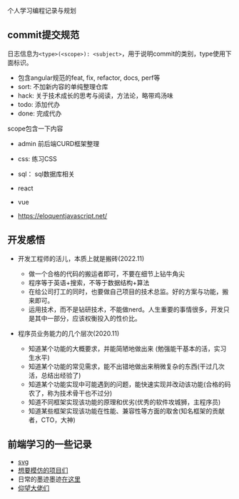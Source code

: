 个人学习编程记录与规划

## commit提交规范
日志信息为`<type>(<scope>): <subject>`，用于说明commit的类别，type使用下面标识。
+ 包含angular规范的feat, fix, refactor, docs, perf等
+ sort: 不加新内容的单纯整理仓库
+ hack: 关于技术成长的思考与阅读，方法论，略带鸡汤味
+ todo: 添加代办
+ done: 完成代办

scope包含一下内容
+ admin 前后端CURD框架整理
+ css: 练习CSS
+ sql： sql数据库相关
+ react
+ vue

+ https://eloquentjavascript.net/

## 开发感悟
+ 开发工程师的活儿，本质上就是搬砖(2022.11)
  + 做一个合格的代码的搬运者即可，不要在细节上钻牛角尖
  + 程序等于英语+搜索，不等于数据结构+算法
  + 在给公司打工的同时，也要做自己项目的技术总监。好的方案与功能，搬来即可。
  + 运用技术，而不是钻研技术，不能做nerd。人生重要的事情很多，开发只是其中一部分，应该权衡投入的性价比。

+ 程序员业务能力的几个层次(2020.11)
  + 知道某个功能的大概要求，并能简陋地做出来 (勉强能干基本的活，实习生水平)
  + 知道某个功能的常见需求，能不出错地做出来稍微复杂的东西(干过几次活，总结出经验了)
  + 知道某个功能实现中可能遇到的问题，能快速实现并改动该功能(合格的码农了，称为技术骨干也不过分)
  + 知道不同框架实现该功能的原理和优劣(优秀的软件攻城狮，主程序员)
  + 知道某些框架实现该功能在性能、兼容性等方面的取舍(知名框架的贡献者，CTO，大神)

## 前端学习的一些记录

+ [svg](./read/SVG/readme.md)
+ [想要模仿的项目们](./stars.md)
+ 日常的墨迹墨迹[在这里](./memo/readme.md)
+ [仰望大佬们](./dalao.md)








